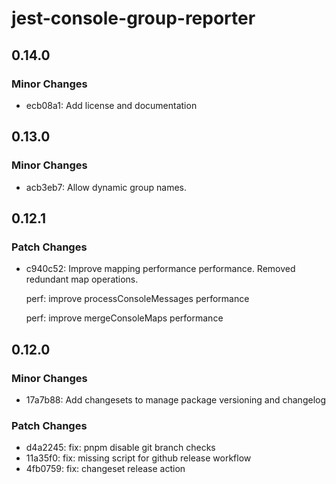 # jest-console-group-reporter

## 0.14.0

### Minor Changes

- ecb08a1: Add license and documentation

## 0.13.0

### Minor Changes

- acb3eb7: Allow dynamic group names.

## 0.12.1

### Patch Changes

- c940c52: Improve mapping performance performance. Removed redundant map operations.

  perf: improve processConsoleMessages performance

  perf: improve mergeConsoleMaps performance

## 0.12.0

### Minor Changes

- 17a7b88: Add changesets to manage package versioning and changelog

### Patch Changes

- d4a2245: fix: pnpm disable git branch checks
- 11a35f0: fix: missing script for github release workflow
- 4fb0759: fix: changeset release action
